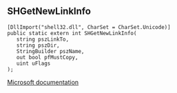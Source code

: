 ## SHGetNewLinkInfo

```
[DllImport("shell32.dll", CharSet = CharSet.Unicode)]
public static extern int SHGetNewLinkInfo(
   string pszLinkTo,
   string pszDir,
   StringBuilder pszName,
   out bool pfMustCopy,
   uint uFlags
);
```

[Microsoft documentation](https://docs.microsoft.com/en-us/windows/win32/api/shlobj_core/nf-shlobj_core-shgetnewlinkinfow)
